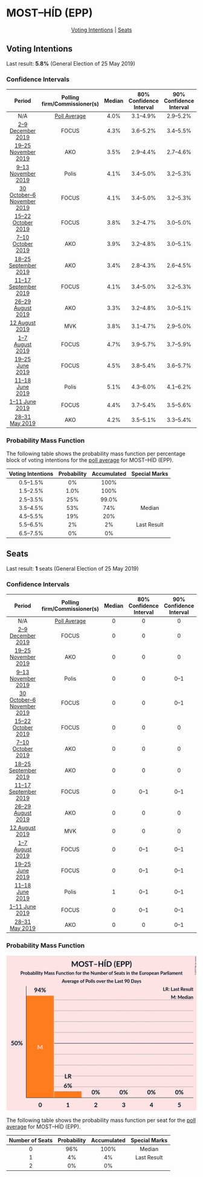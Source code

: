 # MOST–HÍD (EPP)

<p align="center"><a href="#voting-intentions">Voting Intentions</a> | <a href="#seats">Seats</a></p>

## Voting Intentions

Last result: **5.8%** (General Election of 25 May 2019)

### Confidence Intervals

| Period     | Polling firm/Commissioner(s) | Median | 80% Confidence Interval | 90% Confidence Interval | 95% Confidence Interval | 99% Confidence Interval |
|:----------:|:----------------:|:-----------:|:-----------------------:|:-----------------------:|:-----------------------:|:-----------------------:|
| N/A | [Poll Average](average.html) | 4.0% | 3.1–4.9% | 2.9–5.2% | 2.8–5.4% | 2.4–5.9% |
| [2–9 December 2019](2019-12-09-FOCUS.html) | FOCUS | 4.3% | 3.6–5.2% | 3.4–5.5% | 3.2–5.7% | 2.9–6.2% |
| [19–25 November 2019](2019-11-25-AKO.html) | AKO | 3.5% | 2.9–4.4% | 2.7–4.6% | 2.5–4.8% | 2.2–5.3% |
| [9–13 November 2019](2019-11-13-Polis.html) | Polis | 4.1% | 3.4–5.0% | 3.2–5.3% | 3.0–5.5% | 2.7–6.0% |
| [30 October–6 November 2019](2019-11-06-FOCUS.html) | FOCUS | 4.1% | 3.4–5.0% | 3.2–5.3% | 3.1–5.5% | 2.8–6.0% |
| [15–22 October 2019](2019-10-22-FOCUS.html) | FOCUS | 3.8% | 3.2–4.7% | 3.0–5.0% | 2.8–5.2% | 2.5–5.6% |
| [7–10 October 2019](2019-10-10-AKO.html) | AKO | 3.9% | 3.2–4.8% | 3.0–5.1% | 2.9–5.3% | 2.6–5.8% |
| [18–25 September 2019](2019-09-25-AKO.html) | AKO | 3.4% | 2.8–4.3% | 2.6–4.5% | 2.4–4.7% | 2.2–5.2% |
| [11–17 September 2019](2019-09-17-FOCUS.html) | FOCUS | 4.1% | 3.4–5.0% | 3.2–5.3% | 3.0–5.5% | 2.7–6.0% |
| [26–29 August 2019](2019-08-29-AKO.html) | AKO | 3.3% | 3.2–4.8% | 3.0–5.1% | 2.9–5.3% | 2.6–5.8% |
| [12 August 2019](2019-08-12-MVK.html) | MVK | 3.8% | 3.1–4.7% | 2.9–5.0% | 2.8–5.2% | 2.5–5.6% |
| [1–7 August 2019](2019-08-07-FOCUS.html) | FOCUS | 4.7% | 3.9–5.7% | 3.7–5.9% | 3.6–6.2% | 3.2–6.7% |
| [19–25 June 2019](2019-06-25-FOCUS.html) | FOCUS | 4.5% | 3.8–5.4% | 3.6–5.7% | 3.4–6.0% | 3.1–6.4% |
| [11–18 June 2019](2019-06-18-Polis.html) | Polis | 5.1% | 4.3–6.0% | 4.1–6.2% | 3.9–6.5% | 3.6–7.0% |
| [1–11 June 2019](2019-06-11-FOCUS.html) | FOCUS | 4.4% | 3.7–5.4% | 3.5–5.6% | 3.3–5.9% | 3.0–6.4% |
| [28–31 May 2019](2019-05-31-AKO.html) | AKO | 4.2% | 3.5–5.1% | 3.3–5.4% | 3.1–5.6% | 2.8–6.1% |

### Probability Mass Function

The following table shows the probability mass function per percentage block of voting intentions for the [poll average](average.html) for MOST–HÍD (EPP).

| Voting Intentions | Probability | Accumulated | Special Marks |
|:-----------------:|:-----------:|:-----------:|:-------------:|
| 0.5–1.5% | 0% | 100% |  |
| 1.5–2.5% | 1.0% | 100% |  |
| 2.5–3.5% | 25% | 99.0% |  |
| 3.5–4.5% | 53% | 74% | Median |
| 4.5–5.5% | 19% | 20% |  |
| 5.5–6.5% | 2% | 2% | Last Result |
| 6.5–7.5% | 0% | 0% |  |


## Seats

Last result: **1** seats (General Election of 25 May 2019)

### Confidence Intervals

| Period     | Polling firm/Commissioner(s) | Median | 80% Confidence Interval | 90% Confidence Interval | 95% Confidence Interval | 99% Confidence Interval |
|:----------:|:----------------:|:------:|:-----------------------:|:-----------------------:|:-----------------------:|:-----------------------:|
| N/A | [Poll Average](average.html) | 0 | 0 | 0 | 0–1 | 0–1 |
| [2–9 December 2019](2019-12-09-FOCUS.html) | FOCUS | 0 | 0 | 0 | 0–1 | 0–1 |
| [19–25 November 2019](2019-11-25-AKO.html) | AKO | 0 | 0 | 0 | 0 | 0 |
| [9–13 November 2019](2019-11-13-Polis.html) | Polis | 0 | 0 | 0–1 | 0–1 | 0–1 |
| [30 October–6 November 2019](2019-11-06-FOCUS.html) | FOCUS | 0 | 0 | 0–1 | 0–1 | 0–1 |
| [15–22 October 2019](2019-10-22-FOCUS.html) | FOCUS | 0 | 0 | 0 | 0 | 0–1 |
| [7–10 October 2019](2019-10-10-AKO.html) | AKO | 0 | 0 | 0 | 0 | 0–1 |
| [18–25 September 2019](2019-09-25-AKO.html) | AKO | 0 | 0 | 0 | 0 | 0 |
| [11–17 September 2019](2019-09-17-FOCUS.html) | FOCUS | 0 | 0–1 | 0–1 | 0–1 | 0–1 |
| [26–29 August 2019](2019-08-29-AKO.html) | AKO | 0 | 0 | 0 | 0–1 | 0–1 |
| [12 August 2019](2019-08-12-MVK.html) | MVK | 0 | 0 | 0 | 0 | 0–1 |
| [1–7 August 2019](2019-08-07-FOCUS.html) | FOCUS | 0 | 0–1 | 0–1 | 0–1 | 0–1 |
| [19–25 June 2019](2019-06-25-FOCUS.html) | FOCUS | 0 | 0–1 | 0–1 | 0–1 | 0–1 |
| [11–18 June 2019](2019-06-18-Polis.html) | Polis | 1 | 0–1 | 0–1 | 0–1 | 0–1 |
| [1–11 June 2019](2019-06-11-FOCUS.html) | FOCUS | 0 | 0–1 | 0–1 | 0–1 | 0–1 |
| [28–31 May 2019](2019-05-31-AKO.html) | AKO | 0 | 0 | 0–1 | 0–1 | 0–1 |

### Probability Mass Function

![Graph with seats probability mass function not yet produced](average-seats-pmf-most–hídepp.png "Seats Probability Mass Function")

The following table shows the probability mass function per seat for the [poll average](average.html) for MOST–HÍD (EPP).

| Number of Seats | Probability | Accumulated | Special Marks |
|:---------------:|:-----------:|:-----------:|:-------------:|
| 0 | 96% | 100% | Median |
| 1 | 4% | 4% | Last Result |
| 2 | 0% | 0% |  |


